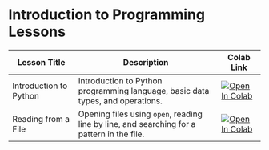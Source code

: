 # Introduction to Programming Lessons
Lesson Title | Description | Colab Link
------------ | ----------- | ----------
Introduction to Python | Introduction to Python programming language, basic data types, and operations. | [![Open In Colab](https://colab.research.google.com/assets/colab-badge.svg)](https://colab.research.google.com/github/act-cms/foundational-modules/blob/main/intro-programming/colab-notebooks/student/introduction_to_python.ipynb)
Reading from a File | Opening files using `open`, reading line by line, and searching for a pattern in the file.  | [![Open In Colab](https://colab.research.google.com/assets/colab-badge.svg)]("https://colab.research.google.com/github/act-cms/foundational-modules/blob/main/intro-programming/colab-notebooks/student/reading_from_file.ipynb)
